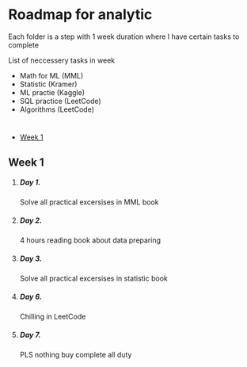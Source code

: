 <h1>Roadmap for analytic</h1>
<p>Each folder is a step with 1 week duration where I have certain tasks to complete</p>
<p>List of neccessery tasks in week</p>
<ul>
  <li>Math for ML (MML)</li>
  <li>Statistic (Kramer)</li>
  <li>ML practie (Kaggle)</li>
  <li>SQL practice (LeetCode)</li>
  <li>Algorithms (LeetCode)</li>
</ul>

# 
<nav>
  <ul>
      <li><a href="#week1">Week 1</a></li>
  </ul>
</nav>


<section id="week1">
  <h2>Week 1</h2>
  <ol>
      <li>
        <h5>Day 1.</h5>
        <p>Solve all practical excersises in MML book</p>
      </li>
      <li>
        <h5>Day 2.</h5>
        <p>4 hours reading book about data preparing</p>
      </li>
      <li>
        <h5>Day 3.</h5>
        <p>Solve all practical excersises in statistic book</p>
      </li>
      <li>
        <h5>Day 6.</h5>
        <p>Chilling in LeetCode</p>
      </li>
      <li>
        <h5>Day 7.</h5>
        <p>PLS nothing buy complete all duty</p>
      </li>
  </ol>
</section>




























